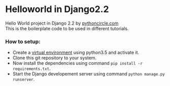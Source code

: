 # Helloworld in Django2.2
Hello World project in Django 2.2 by [pythoncircle.com](https://www.pythoncircle.com)  
This is the boilerplate code to be used in different tutorials.

### How to setup:  
- Create a [virtual environment](https://www.pythoncircle.com/post/404/virtual-environment-in-python-a-pocket-guide/) using python3.5 and activate it.  
- Clone this git repository to your system.   
- Now install the dependencies using command `pip install -r requirements.txt`.   
- Start the Django developement server using command `python manage.py runserver`.
